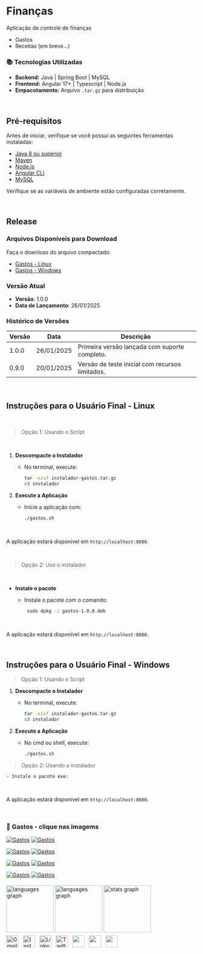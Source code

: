 # Finanças

Aplicação de controle de finanças

- Gastos
- Receitas (em breve...)

### 📚 Tecnologias Utilizadas

- **Backend:** Java | Spring Boot | MySQL
- **Frontend:** Angular 17+ | Typescript | Node.js
- **Empacotamento:** Arquivo `.tar.gz` para distribuição

&nbsp;&nbsp;

## Pré-requisitos

Antes de iniciar, verifique se você possui as seguintes ferramentas instaladas:

- [Java 8 ou superior](https://www.java.com/pt-BR/download/)
- [Maven](https://maven.apache.org/)
- [Node.js](https://nodejs.org/)
- [Angular CLI](https://angular.io/cli)
- [MySQL](https://dev.mysql.com/downloads/)

Verifique se as variáveis de ambiente estão configuradas corretamente.

&nbsp;

## Release

### Arquivos Disponíveis para Download

Faça o downloas do arquivo compactado:

- [Gastos - Linux](https://drive.google.com/file/d/11VVZCACWcZuyfMNqDkQTjDc2zF_xOEml/view?usp=drive_link)
- [Gastos - Windows](https://drive.google.com/file/d/1KXCwM17vp2Av7VS9aZyYRG7-CqYxwd9C/view?usp=drive_link)

### Versão Atual

- **Versão**: 1.0.0
- **Data de Lançamento**: 26/01/2025

### Histórico de Versões

| Versão | Data       | Descrição                                       |
| ------ | ---------- | ----------------------------------------------- |
| 1.0.0  | 26/01/2025 | Primeira versão lançada com suporte completo.   |
| 0.9.0  | 20/01/2025 | Versão de teste inicial com recursos limitados. |

&nbsp;

## Instruções para o Usuário Final - Linux

&nbsp;

> Opção 1: Usando o Script

&nbsp;

1.  **Descompacte o Instalador**

    - No terminal, execute:

      ```bash
      tar -xzvf instalador-gastos.tar.gz
      cd instalador
      ```

2.  **Execute a Aplicação**

    - Inicie a aplicação com:

      ```bash
      ./gastos.sh
      ```

&nbsp;

A aplicação estará disponível em `http://localhost:8080`.

&nbsp;

> Opção 2: Use o instalador

&nbsp;

- **Instale o pacote**

  - Instale o pacote com o comando:

    ```bash
     sudo dpkg -i gastos-1.0.0.deb
    ```

&nbsp;

A aplicação estará disponível em `http://localhost:8080`.

&nbsp;&nbsp;

## Instruções para o Usuário Final - Windows

> Opção 1: Usando o Script

1.  **Descompacte o Instalador**

    - No terminal, execute:

      ```bash
      tar -xzvf instalador-gastos.tar.gz
      cd instalador
      ```

2.  **Execute a Aplicação**

    - No cmd ou shell, execute:

      ```bash
      ./gastos.sh
      ```

> Opção 2: Usando o instalador

    - Instale o pacote exe:

&nbsp;

A aplicação estará disponível em `http://localhost:8080`.

&nbsp;

### 🚀 Gastos - clique nas imagems

[![Gastos](/readme/img-small/controle-de-financas_1.png)](/readme/controle-de-financas_1.png)
[![Gastos](/readme/img-small/controle-de-financas_2.png)](/readme/controle-de-financas_2.png)

[![Gastos](/readme/img-small/controle-de-financas_3.png)](/readme/controle-de-financas_3.png)
[![Gastos](/readme/img-small/controle-de-financas_4.png)](/readme/controle-de-financas_4.png)

[![Gastos](/readme/img-small/controle-de-financas_5.png)](/readme/controle-de-financas_5.png)
[![Gastos](/readme/img-small/controle-de-financas_6.png)](/readme/controle-de-financas_6.png)

[![Gastos](/readme/img-small/controle-de-financas_7.png)](/readme/controle-de-financas_7.png)
[![Gastos](/readme/img-small/controle-de-financas_8.png)](/readme/controle-de-financas_8.png)

<!DOCTYPE html>
<html lang="pt-br">
<head>
    <meta charset="UTF-8">
    <meta name="viewport" content="width=device-width, initial-scale=1">
    <link rel="stylesheet" type="text/css" href="estilo.css">
</head>
<body>

<img src="https://i.imgur.com/h1q7oo1.jpg" width="785" height="5">

<div align="left">
  <img src="https://github-readme-stats.vercel.app/api/wakatime?username=@alexandrelorena&v=2&theme=react" height="125" alt="languages graph"/>
  <img src="https://github-readme-stats.vercel.app/api/top-langs?username=alexandrelorena&locale=en&hide_title=false&layout=compact&card_width=320&langs_count=5&theme=react&hide_border=false&order=2" height="125" alt="languages graph" />
  <img src="https://github-readme-stats.vercel.app/api?username=alexandrelorena&hide_title=false&hide_rank=false&show_icons=true&include_all_commits=true&count_private=true&disable_animations=false&theme=react&locale=en&hide_border=false&order=1" height="125" alt="stats graph"/>
</div>
<img src="https://i.imgur.com/h1q7oo1.jpg" width="785" height="5">

<div>
  <a href="mailto:alexandre.lorena@gmail.com" style="text-decoration: none;">
    <img src="https://cdn.simpleicons.org/gmail" alt="Gmail" width="32" height="32"></a>&nbsp;&nbsp;
  <a href="https://www.instagram.com/alexandre_lorena/" style="text-decoration: none;">
    <img src="https://cdn.simpleicons.org/instagram" alt="Instagram" width="32" height="32"></a>&nbsp;&nbsp;
  <a href="https://www.linkedin.com/in/alexandrelorena-developer/" style="text-decoration: none;">
    <img src="https://cdn.simpleicons.org/linkedin" alt="LinkedIn" width="32" height="32"></a>&nbsp;&nbsp;
  <a href="https://x.com/alefaith" style="text-decoration: none;">
    <img src="https://cdn.simpleicons.org/x" alt="Twitter" width="32" height="32"></a>&nbsp;&nbsp;
  <a href="https://www.youtube.com/@AleDevJavaPython" style="text-decoration: none;">
    <img src="https://cdn.simpleicons.org/youtube" width="32" height="32"></a>&nbsp;&nbsp;
  <a href="https://steamcommunity.com/id/alexandrelorena/" style="text-decoration: none;">
    <img src="https://cdn.simpleicons.org/steam/gray" width="32" height="32"></a>&nbsp;&nbsp;
  <a href="https://discord.com/channels/alelorena" style="text-decoration: none;">
    <img src="https://cdn.simpleicons.org/discord" width="32" height="32"></a>
</div>
</body>
</html>
